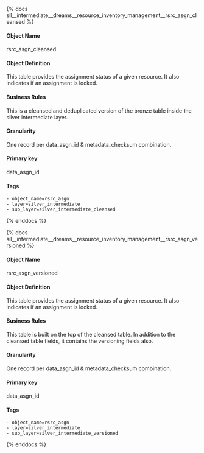 {% docs sil__intermediate__dreams__resource_inventory_management__rsrc_asgn_cleansed %}

#### Object Name
rsrc_asgn_cleansed

#### Object Definition
This table provides the assignment status of a given resource. It also indicates if an assignment is locked.

#### Business Rules
This is a cleansed and deduplicated version of the bronze table inside the silver intermediate layer.

#### Granularity
One record per data_asgn_id & metadata_checksum combination.

#### Primary key
data_asgn_id

#### Tags
    - object_name=rsrc_asgn
    - layer=silver_intermediate
    - sub_layer=silver_intermediate_cleansed

{% enddocs %}

{% docs sil__intermediate__dreams__resource_inventory_management__rsrc_asgn_versioned %}

#### Object Name
rsrc_asgn_versioned

#### Object Definition
This table provides the assignment status of a given resource. It also indicates if an assignment is locked.

#### Business Rules
This table is built on the top of the cleansed table. In addition to the cleansed table fields, it contains the versioning fields also.

#### Granularity
One record per data_asgn_id & metadata_checksum combination.

#### Primary key
data_asgn_id

#### Tags
    - object_name=rsrc_asgn
    - layer=silver_intermediate
    - sub_layer=silver_intermediate_versioned

{% enddocs %}
